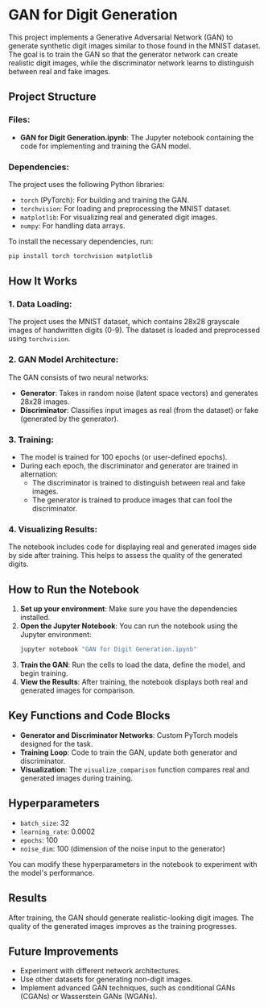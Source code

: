 # GAN for Digit Generation

This project implements a Generative Adversarial Network (GAN) to generate synthetic digit images similar to those found in the MNIST dataset. The goal is to train the GAN so that the generator network can create realistic digit images, while the discriminator network learns to distinguish between real and fake images.

## Project Structure

### Files:
- **GAN for Digit Generation.ipynb**: The Jupyter notebook containing the code for implementing and training the GAN model.

### Dependencies:
The project uses the following Python libraries:
- `torch` (PyTorch): For building and training the GAN.
- `torchvision`: For loading and preprocessing the MNIST dataset.
- `matplotlib`: For visualizing real and generated digit images.
- `numpy`: For handling data arrays.

To install the necessary dependencies, run:
```bash
pip install torch torchvision matplotlib
```

## How It Works

### 1. Data Loading:
The project uses the MNIST dataset, which contains 28x28 grayscale images of handwritten digits (0-9). The dataset is loaded and preprocessed using `torchvision`.

### 2. GAN Model Architecture:
The GAN consists of two neural networks:
- **Generator**: Takes in random noise (latent space vectors) and generates 28x28 images.
- **Discriminator**: Classifies input images as real (from the dataset) or fake (generated by the generator).

### 3. Training:
- The model is trained for 100 epochs (or user-defined epochs).
- During each epoch, the discriminator and generator are trained in alternation:
  - The discriminator is trained to distinguish between real and fake images.
  - The generator is trained to produce images that can fool the discriminator.

### 4. Visualizing Results:
The notebook includes code for displaying real and generated images side by side after training. This helps to assess the quality of the generated digits.

## How to Run the Notebook

1. **Set up your environment**: Make sure you have the dependencies installed.
2. **Open the Jupyter Notebook**: You can run the notebook using the Jupyter environment:
   ```bash
   jupyter notebook "GAN for Digit Generation.ipynb"
   ```
3. **Train the GAN**: Run the cells to load the data, define the model, and begin training. 
4. **View the Results**: After training, the notebook displays both real and generated images for comparison.

## Key Functions and Code Blocks

- **Generator and Discriminator Networks**: Custom PyTorch models designed for the task.
- **Training Loop**: Code to train the GAN, update both generator and discriminator.
- **Visualization**: The `visualize_comparison` function compares real and generated images during training.

## Hyperparameters

- `batch_size`: 32
- `learning_rate`: 0.0002
- `epochs`: 100
- `noise_dim`: 100 (dimension of the noise input to the generator)

You can modify these hyperparameters in the notebook to experiment with the model's performance.

## Results

After training, the GAN should generate realistic-looking digit images. The quality of the generated images improves as the training progresses.

## Future Improvements

- Experiment with different network architectures.
- Use other datasets for generating non-digit images.
- Implement advanced GAN techniques, such as conditional GANs (CGANs) or Wasserstein GANs (WGANs).

